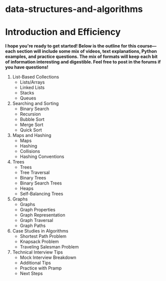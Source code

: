 # data-structures-and-algorithms

# Introduction and Efficiency

**I hope you're ready to get started! Below is the outline for this course—each section will include some mix of videos, text explanations, Python examples, and practice questions. The mix of formats will keep each bit of information interesting and digestible. Feel free to post in the forums if you have questions!**

1. List-Based Collections
   * Lists/Arrays
   * Linked Lists
   * Stacks
   * Queues
2. Searching and Sorting
   * Binary Search
   * Recursion
   * Bubble Sort
   * Merge Sort
   * Quick Sort
3. Maps and Hashing
   * Maps
   * Hashing
   * Collisions
   * Hashing Conventions
4. Trees
   * Trees
   * Tree Traversal
   * Binary Trees
   * Binary Search Trees
   * Heaps
   * Self-Balancing Trees
5. Graphs
   * Graphs
   * Graph Properties
   * Graph Representation
   * Graph Traversal
   * Graph Paths
6. Case Studies in Algorithms
   * Shortest Path Problem
   * Knapsack Problem
   * Traveling Salesman Problem
7. Technical Interview Tips
   * Mock Interview Breakdown
   * Additional Tips
   * Practice with Pramp
   * Next Steps
